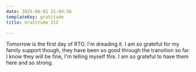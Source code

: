 ```yaml
---
date: 2025-06-01 21:04:56
templateKey: gratitude
title: Gratitude 212

---
```


Tomorrow is the first day of RTO.  I'm dreading it.  I am so grateful for my
family support though, they have been so good through the transition so far.  I
know they will be fine, I'm telling myself this.  I am so grateful to have them
here and so strong.
